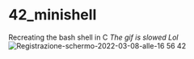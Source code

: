 # 42_minishell
Recreating the bash shell in C
*The gif is slowed Lol*
![Registrazione-schermo-2022-03-08-alle-16 56 42](https://user-images.githubusercontent.com/75171405/157276464-43c551f3-c528-4833-a059-dac730151698.gif)
